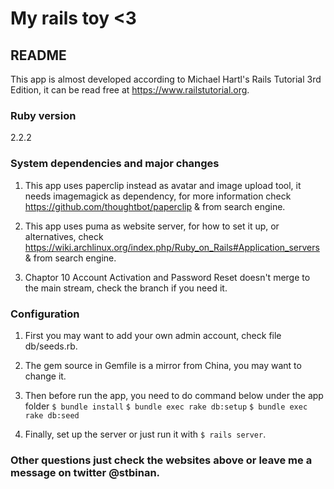 # My rails toy <3

## README

This app is almost developed according to Michael Hartl's Rails Tutorial 3rd Edition, it can be read free at https://www.railstutorial.org.

### Ruby version
2.2.2

### System dependencies and major changes
1. This app uses paperclip instead as avatar and image upload tool, it needs imagemagick as dependency, for more information check https://github.com/thoughtbot/paperclip & from search engine.

2. This app uses puma as website server, for how to set it up, or alternatives, check https://wiki.archlinux.org/index.php/Ruby_on_Rails#Application_servers & from search engine.

3. Chaptor 10 Account Activation and Password Reset doesn't merge to the main stream, check the branch if you need it.

### Configuration
1. First you may want to add your own admin account, check file db/seeds.rb.

2. The gem source in Gemfile is a mirror from China, you may want to change it.

3. Then before run the app, you need to do command below under the app folder
 `$ bundle install`
 `$ bundle exec rake db:setup`
 `$ bundle exec rake db:seed`

4. Finally, set up the server or just run it with `$ rails server`.

### Other questions just check the websites above or leave me a message on twitter @stbinan.

